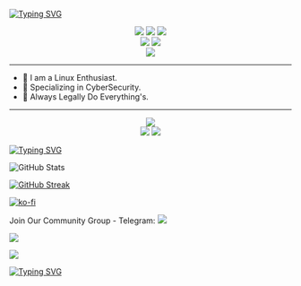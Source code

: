 [![Typing SVG](https://readme-typing-svg.herokuapp.com?font=Nata+Sans&letterSpacing=1px&weight=600&size=40&duration=2000&pause=880&center=true&vCenter=true&width=435&lines=Hey1Me+%F0%9F%98%8E)](https://git.io/typing-svg)

<p align="center">
  <a href="https://github.com/hey1me/ARCH_INSTALLATION/"><img src="https://img.shields.io/badge/Arch%20Linux-111111.svg?logo=archlinux"/></a>
  <a href="https://github.com/hyprland"><img src="https://img.shields.io/badge/Hyprland-111111.svg?logo=hyprland"/></a>
  <img src="https://img.shields.io/badge/Wayland-111111.svg?logo=wayland"/>
<br/>
  <a href="#"><img src="https://img.shields.io/badge/Cyber%20Security-ff474c.svg?logo=hackerone"/></a>
  <a href="#"><img src="https://img.shields.io/badge/Web%20Development-280459.svg?logo=devbox"/></a>
<br/>
  <a href="https://github.com/hyprland-community"><img src="https://img.shields.io/badge/Commnutiy-111111.svg?logo=hyprland"/></a>
</p>

---

- 🌟 I am a Linux Enthusiast.
- 🚩 Specializing in CyberSecurity.
- 💯 Always Legally Do Everything's.

---

<p align="center">
  <a href="https://github.com/hey1me/HEY_HyprArch/"><img src="https://img.shields.io/badge/HEY_HyprArch-111111.svg?logo=hyprland"/></a>
<br/>
  <img src="https://komarev.com/ghpvc/?username=hey1me&color=blue&style=flag&label=Views&base=86&abbreviated=false"/>
  <img src="https://img.shields.io/github/license/hey1me/hey1me"/>
</p>

[![Typing SVG](https://readme-typing-svg.herokuapp.com?font=Roboto&weight=500&size=16&duration=1000&pause=1000&vCenter=true&repeat=false&width=435&lines=%F0%9F%92%AC+DETAILS)](https://git.io/typing-svg)

![GitHub Stats](https://github-profile-summary-cards.vercel.app/api/cards/stats?username=hey1me&theme=zenburn) 

[![GitHub Streak](https://github-readme-streak-stats.herokuapp.com?user=hey1me&theme=nightfox&hide_border=true&border_radius=16&date_format=j%20M%5B%20Y%5D)](https://git.io/streak-stats)


[![ko-fi](https://ko-fi.com/img/githubbutton_sm.svg)](https://ko-fi.com/hey1me)

Join Our Community Group - Telegram:
<a href="https://t.me/Hey_HyprArch"><img src="https://img.shields.io/badge/Telegram-002991.svg?logo=paypal"/></a>

<a href="https://paypal.me/TengQing1016"><img src="https://img.shields.io/badge/PayPal-002991.svg?logo=telegram"/></a>

<a href="https://hey1me.gumroad.com/"><img src="https://img.shields.io/badge/Support_My_Work-GumRoad-pink"/></a>


[![Typing SVG](https://readme-typing-svg.herokuapp.com?font=Nata+Sans&weight=500&size=30&letterSpacing=1px&duration=4000&pause=890&center=true&vCenter=true&width=435&lines=Thank+You+%F0%9F%98%8A)](https://git.io/typing-svg)
